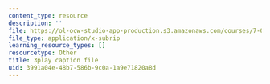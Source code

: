 ```yaml
---
content_type: resource
description: ''
file: https://ol-ocw-studio-app-production.s3.amazonaws.com/courses/7-016-introductory-biology-fall-2018/3991a04e48b7586b9c0a1a9e71820a8d_Ao-r2nsib_Y.vtt
file_type: application/x-subrip
learning_resource_types: []
resourcetype: Other
title: 3play caption file
uid: 3991a04e-48b7-586b-9c0a-1a9e71820a8d
---
```

